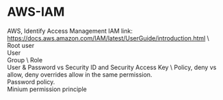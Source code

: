 # AWS-IAM
AWS, Identify Access Management
IAM link: https://docs.aws.amazon.com/IAM/latest/UserGuide/introduction.html \ 
Root user \
User \
Group \ 
Role \
User & Password vs Security ID and Security Access Key \ 
Policy, deny vs allow, deny overrides allow in the same permission. \
Password policy. \
Minium permission principle
